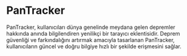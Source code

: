 # PanTracker
PanTracker, kullanıcıları dünya genelinde meydana gelen depremler hakkında anında bilgilendiren yenilikçi bir tarayıcı eklentisidir. Deprem güvenliği ve farkındalığını artırmak amacıyla tasarlanan PanTracker, kullanıcıların güncel ve doğru bilgiye hızlı bir şekilde erişmesini sağlar.
